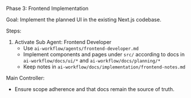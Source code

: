 Phase 3: Frontend Implementation

Goal: Implement the planned UI in the existing Next.js codebase.

Steps:
1) Activate Sub Agent: Frontend Developer
   - Use `ai-workflow/agents/frontend-developer.md`
   - Implement components and pages under `src/` according to docs in `ai-workflow/docs/ui/*` and `ai-workflow/docs/planning/*`
   - Keep notes in `ai-workflow/docs/implementation/frontend-notes.md`

Main Controller:
- Ensure scope adherence and that docs remain the source of truth.